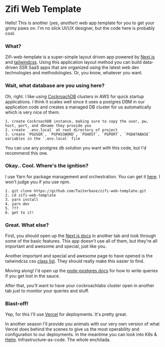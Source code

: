 # Zifi Web Template
Hello! This is another (yes, *another*) web app template for you to get your grimy paws on. I'm no slick UI/UX designer, but the code here is probably cool.

### What?
Zifi-web-template is a super-simple layout driven app powered by [Next.js](https://nextjs.org/docs/getting-started) and [tailwindcss](https://tailwindcss.com/docs/guides/nextjs). Using this application layout method you can build data-driven SSR SaaS apps that are organized using the latest web dev technologies and methodologies. Or, you know, whatever you want.

### Wait, what database are you using here?
Oh, right. 
I like using [CockroachDB](https://www.cockroachlabs.com/) clusters in AWS for quick startup applications. I think it scales well since it uses a postgres DBM in our application code and creates a managed DB cluster for us automatically which is very nice of them.

```
1. create CockroachDB instance, making sure to copy the user, pw, host, port, and dbname they provide you
2. create `.env.local` at root directory of project
3. create `PGUSER`, `PGPASSWORD`, `PGHOST`, `PGPORT`, `PGDATABASE` variables in the `.env.local` file
```

You can use any postgres db solution you want with this code, but I'd recommend this one.

### Okay.. Cool. Where's the ignition?
I use Yarn for package management and orchestration. You can get it [here](https://yarnpkg.com/getting-started/install). I won't judge you if you use npm.

```
1. git clone https://github.com/Taiterbase/zifi-web-template.git
2. cd zifi-web-template
3. yarn install
4. yarn dev
5. ???
6. get to it!
```

### Great. What else?
First, you should open up the [Next.js docs](https://nextjs.org/docs/basic-features/pages) in another tab and look through some of the basic features. This app doesn't use all of them, but they're all important and awesome and special, just like you.

Another important and special and awesome page to have opened is the tailwindcss css [class list](https://tailwind.build/classes). They should really make this easier to find.

Moving along! I'd open up the [node-postgres docs](https://node-postgres.com/features/connecting) for how to write queries if you get lost in the sauce.

After that, you'll want to have your cockroachlabs cluster open in another tab just to monitor your queries and stuff.

### Blast-off!
Yep, for this I'll use [Vercel](https://vercel.com/docs) for deployments. It's pretty great. 

In another season I'll provide you animals with our very own version of what Vercel does behind the scenes to give us the most operability and configuration to our deployments. In the meantime you can look into K8s & [Helm](https://helm.sh/). Infrastructure-as-code. The whole enchilada.